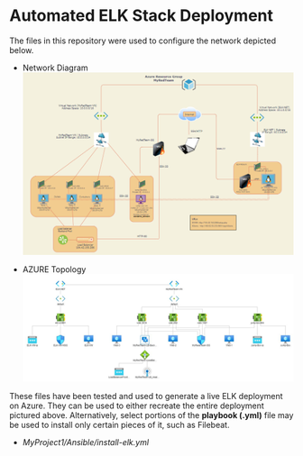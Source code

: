 # Automated ELK Stack Deployment

The files in this repository were used to configure the network depicted below.
- Network Diagram
![](Images/network_diagram.png)

- AZURE Topology
![](Images/AzureNetworkTopology.png)

These files have been tested and used to generate a live ELK deployment on Azure. They can be used to either recreate the entire deployment pictured above. Alternatively, select portions of the **playbook (.yml)** file may be used to install only certain pieces of it, such as Filebeat.

  - _MyProject1/Ansible/install-elk.yml_
